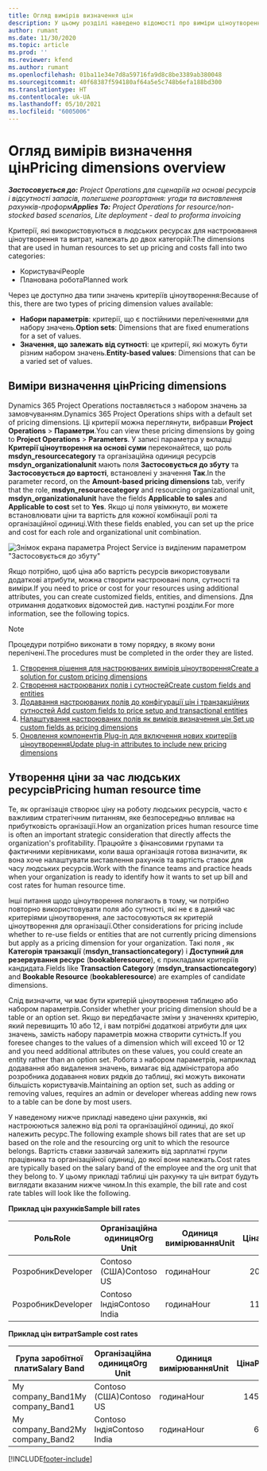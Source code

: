 ```yaml
---
title: Огляд вимірів визначення цін
description: У цьому розділі наведено відомості про виміри ціноутворення у Dynamics 365 Project Operations.
author: rumant
ms.date: 11/30/2020
ms.topic: article
ms.prod: ''
ms.reviewer: kfend
ms.author: rumant
ms.openlocfilehash: 01ba11e34e7d8a59716fa9d8c8be3389ab380048
ms.sourcegitcommit: 40f68387f594180af64a5e5c748b6efa188bd300
ms.translationtype: HT
ms.contentlocale: uk-UA
ms.lasthandoff: 05/10/2021
ms.locfileid: "6005006"
---
```

# <a name="pricing-dimensions-overview"></a><span data-ttu-id="165ce-103">Огляд вимірів визначення цін</span><span class="sxs-lookup"><span data-stu-id="165ce-103">Pricing dimensions overview</span></span>

<span data-ttu-id="165ce-104">_**Застосовується до:** Project Operations для сценаріїв на основі ресурсів і відсутності запасів, полегшене розгортання: угоди та виставлення рахунків-проформ_</span><span class="sxs-lookup"><span data-stu-id="165ce-104">_**Applies To:** Project Operations for resource/non-stocked based scenarios, Lite deployment - deal to proforma invoicing_</span></span>

<span data-ttu-id="165ce-105">Критерії, які використовуються в людських ресурсах для настроювання ціноутворення та витрат, належать до двох категорій:</span><span class="sxs-lookup"><span data-stu-id="165ce-105">The dimensions that are used in human resources to set up pricing and costs fall into two categories:</span></span>

- <span data-ttu-id="165ce-106">Користувачі</span><span class="sxs-lookup"><span data-stu-id="165ce-106">People</span></span>
- <span data-ttu-id="165ce-107">Планована робота</span><span class="sxs-lookup"><span data-stu-id="165ce-107">Planned work</span></span>

<span data-ttu-id="165ce-108">Через це доступно два типи значень критеріїв ціноутворення:</span><span class="sxs-lookup"><span data-stu-id="165ce-108">Because of this, there are two types of pricing dimension values available:</span></span>

- <span data-ttu-id="165ce-109">**Набори параметрів**: критерії, що є постійними переліченнями для набору значень.</span><span class="sxs-lookup"><span data-stu-id="165ce-109">**Option sets**: Dimensions that are fixed enumerations for a set of values.</span></span>
- <span data-ttu-id="165ce-110">**Значення, що залежать від сутності**: це критерії, які можуть бути різним набором значень.</span><span class="sxs-lookup"><span data-stu-id="165ce-110">**Entity-based values**: Dimensions that can be a varied set of values.</span></span>

## <a name="pricing-dimensions"></a><span data-ttu-id="165ce-111">Виміри визначення цін</span><span class="sxs-lookup"><span data-stu-id="165ce-111">Pricing dimensions</span></span>

<span data-ttu-id="165ce-112">Dynamics 365 Project Operations поставляється з набором значень за замовчуванням.</span><span class="sxs-lookup"><span data-stu-id="165ce-112">Dynamics 365 Project Operations ships with a default set of pricing dimensions.</span></span> <span data-ttu-id="165ce-113">Ці критерії можна переглянути, вибравши **Project Operations** > **Параметри**.</span><span class="sxs-lookup"><span data-stu-id="165ce-113">You can view these pricing dimensions by going to **Project Operations** > **Parameters**.</span></span> <span data-ttu-id="165ce-114">У записі параметра у вкладці **Критерії ціноутворення на основі суми** переконайтеся, що роль **msdyn_resourcecategory** та організаційна одиниця ресурсів **msdyn_organizationalunit** мають поля **Застосовується до збуту** та **Застосовується до вартості**, встановлені у значення **Так**.</span><span class="sxs-lookup"><span data-stu-id="165ce-114">In the parameter record, on the **Amount-based pricing dimensions** tab, verify that the role, **msdyn_resourcecategory** and resourcing organizational unit, **msdyn_organizationalunit** have the fields **Applicable to sales** and **Applicable to cost** set to **Yes**.</span></span> <span data-ttu-id="165ce-115">Якщо ці поля увімкнуто, ви можете встановлювати ціни та вартість для кожної комбінації ролі та організаційної одиниці.</span><span class="sxs-lookup"><span data-stu-id="165ce-115">With these fields enabled, you can set up the price and cost for each role and organizational unit combination.</span></span>

![Знімок екрана параметра Project Service із виділеним параметром "Застосовується до збуту"](media/PS-OOB-parameters.png)

<span data-ttu-id="165ce-117">Якщо потрібно, щоб ціна або вартість ресурсів використовували додаткові атрибути, можна створити настроювані поля, сутності та виміри.</span><span class="sxs-lookup"><span data-stu-id="165ce-117">If you need to price or cost for your resources using additional attributes, you can create customized fields, entities, and dimensions.</span></span> <span data-ttu-id="165ce-118">Для отримання додаткових відомостей див. наступні розділи.</span><span class="sxs-lookup"><span data-stu-id="165ce-118">For more information, see the following topics.</span></span> 
  
  > [!NOTE]
  > <span data-ttu-id="165ce-119">Процедури потрібно виконати в тому порядку, в якому вони перелічені.</span><span class="sxs-lookup"><span data-stu-id="165ce-119">The procedures must be completed in the order they are listed.</span></span>

1. [<span data-ttu-id="165ce-120">Створення рішення для настроюваних вимірів ціноутворення</span><span class="sxs-lookup"><span data-stu-id="165ce-120">Create a solution for custom pricing dimensions</span></span>](../sales/create-solution-custompd.md)
2. [<span data-ttu-id="165ce-121">Створення настроюваних полів і сутностей</span><span class="sxs-lookup"><span data-stu-id="165ce-121">Create custom fields and entities</span></span>](create-custom-fields-entities-pricing-dimensions.md)
3. [<span data-ttu-id="165ce-122">Додавання настроюваних полів до конфігурації цін і транзакційних сутностей </span><span class="sxs-lookup"><span data-stu-id="165ce-122">Add custom fields to price setup and transactional entities</span></span>](add-custom-fields-price-setup-transactional-entities.md)
4. [<span data-ttu-id="165ce-123">Налаштування настроюваних полів як вимірів визначення цін </span><span class="sxs-lookup"><span data-stu-id="165ce-123">Set up custom fields as pricing dimensions</span></span>](set-up-custom-fields-pricing-dimensions.md)
5. [<span data-ttu-id="165ce-124">Оновлення компонентів Plug-in для включення нових критеріїв ціноутворення</span><span class="sxs-lookup"><span data-stu-id="165ce-124">Update plug-in attributes to include new pricing dimensions</span></span>](update-plugin-attributes-pd.md)


## <a name="pricing-human-resource-time"></a><span data-ttu-id="165ce-125">Утворення ціни за час людських ресурсів</span><span class="sxs-lookup"><span data-stu-id="165ce-125">Pricing human resource time</span></span>
<span data-ttu-id="165ce-126">Те, як організація створює ціну на роботу людських ресурсів, часто є важливим стратегічним питанням, яке безпосередньо впливає на прибутковість організації.</span><span class="sxs-lookup"><span data-stu-id="165ce-126">How an organization prices human resource time is often an important strategic consideration that directly affects the organization's profitability.</span></span> <span data-ttu-id="165ce-127">Працюйте з фінансовими групами та фактичними керівниками, коли ваша організація готова визначити, як вона хоче налаштувати виставлення рахунків та вартість ставок для часу людських ресурсів.</span><span class="sxs-lookup"><span data-stu-id="165ce-127">Work with the finance teams and practice heads when your organization is ready to identify how it wants to set up bill and cost rates for human resource time.</span></span>

<span data-ttu-id="165ce-128">Інші питання щодо ціноутворення полягають в тому, чи потрібно повторно використовувати поля або сутності, які не є в даний час критеріями ціноутворення, але застосовуються як критерій ціноутворення для організації.</span><span class="sxs-lookup"><span data-stu-id="165ce-128">Other considerations for pricing include whether to re-use fields or entities that are not currently pricing dimensions but apply as a pricing dimension for your organization.</span></span> <span data-ttu-id="165ce-129">Такі поля , як **Категорія транзакції** (**msdyn_transactioncategory**) і **Доступний для резервування ресурс** (**bookableresource**), є прикладами критеріїв кандидата.</span><span class="sxs-lookup"><span data-stu-id="165ce-129">Fields like **Transaction Category** (**msdyn_transactioncategory**) and **Bookable Resource** (**bookableresource**) are examples of candidate dimensions.</span></span> 

<span data-ttu-id="165ce-130">Слід визначити, чи має бути критерій ціноутворення таблицею або набором параметрів.</span><span class="sxs-lookup"><span data-stu-id="165ce-130">Consider whether your pricing dimension should be a table or an option set.</span></span> <span data-ttu-id="165ce-131">Якщо ви передбачаєте зміни у значеннях критерію, який перевищить 10 або 12, і вам потрібні додаткові атрибути для цих значень, замість набору параметрів можна створити сутність.</span><span class="sxs-lookup"><span data-stu-id="165ce-131">If you foresee changes to the values of a dimension which will exceed 10 or 12 and you need additional attributes on these values, you could create an entity rather than an option set.</span></span> <span data-ttu-id="165ce-132">Робота з набором параметрів, наприклад додавання або видалення значень, вимагає від адміністратора або розробника додавання нових рядків до таблиці, які можуть виконати більшість користувачів.</span><span class="sxs-lookup"><span data-stu-id="165ce-132">Maintaining an option set, such as adding or removing values, requires an admin or developer whereas adding new rows to a table can be done by most users.</span></span>

<span data-ttu-id="165ce-133">У наведеному нижче прикладі наведено ціни рахунків, які настроюються залежно від ролі та організаційної одиниці, до якої належить ресурс.</span><span class="sxs-lookup"><span data-stu-id="165ce-133">The following example shows bill rates that are set up based on the role and the resourcing org unit to which the resource belongs.</span></span> <span data-ttu-id="165ce-134">Вартість ставки зазвичай залежить від зарплатні групи працівника та організаційної одиниці, до якої вони належать.</span><span class="sxs-lookup"><span data-stu-id="165ce-134">Cost rates are typically based on the salary band of the employee and the org unit that they belong to.</span></span> <span data-ttu-id="165ce-135">У цьому прикладі таблиці цін рахунку та цін витрат будуть виглядати вказаним нижче чином.</span><span class="sxs-lookup"><span data-stu-id="165ce-135">In this example, the bill rate and cost rate tables will look like the following.</span></span>

<span data-ttu-id="165ce-136">**Приклад цін рахунків**</span><span class="sxs-lookup"><span data-stu-id="165ce-136">**Sample bill rates**</span></span>

| <span data-ttu-id="165ce-137">Роль</span><span class="sxs-lookup"><span data-stu-id="165ce-137">Role</span></span>        | <span data-ttu-id="165ce-138">Організаційна одиниця</span><span class="sxs-lookup"><span data-stu-id="165ce-138">Org Unit</span></span>    |<span data-ttu-id="165ce-139">Одиниця вимірювання</span><span class="sxs-lookup"><span data-stu-id="165ce-139">Unit</span></span>      |<span data-ttu-id="165ce-140">Ціна</span><span class="sxs-lookup"><span data-stu-id="165ce-140">Price</span></span>      |<span data-ttu-id="165ce-141">Грошова одиниця</span><span class="sxs-lookup"><span data-stu-id="165ce-141">Currency</span></span>  |
| ------------|-------------|----------|----------:|----------|
| <span data-ttu-id="165ce-142">Розробник</span><span class="sxs-lookup"><span data-stu-id="165ce-142">Developer</span></span>   | <span data-ttu-id="165ce-143">Contoso (США)</span><span class="sxs-lookup"><span data-stu-id="165ce-143">Contoso US</span></span>  |<span data-ttu-id="165ce-144">година</span><span class="sxs-lookup"><span data-stu-id="165ce-144">Hour</span></span> | <span data-ttu-id="165ce-145">200</span><span class="sxs-lookup"><span data-stu-id="165ce-145">200</span></span>|<span data-ttu-id="165ce-146">USD</span><span class="sxs-lookup"><span data-stu-id="165ce-146">USD</span></span>     |
| <span data-ttu-id="165ce-147">Розробник</span><span class="sxs-lookup"><span data-stu-id="165ce-147">Developer</span></span>   | <span data-ttu-id="165ce-148">Contoso Індія</span><span class="sxs-lookup"><span data-stu-id="165ce-148">Contoso India</span></span> |<span data-ttu-id="165ce-149">година</span><span class="sxs-lookup"><span data-stu-id="165ce-149">Hour</span></span>|   <span data-ttu-id="165ce-150">112</span><span class="sxs-lookup"><span data-stu-id="165ce-150">112</span></span>|<span data-ttu-id="165ce-151">USD</span><span class="sxs-lookup"><span data-stu-id="165ce-151">USD</span></span>     |


<span data-ttu-id="165ce-152">**Приклад цін витрат**</span><span class="sxs-lookup"><span data-stu-id="165ce-152">**Sample cost rates**</span></span>

| <span data-ttu-id="165ce-153">Група заробітної плати</span><span class="sxs-lookup"><span data-stu-id="165ce-153">Salary Band</span></span>     | <span data-ttu-id="165ce-154">Організаційна одиниця</span><span class="sxs-lookup"><span data-stu-id="165ce-154">Org Unit</span></span>    |<span data-ttu-id="165ce-155">Одиниця вимірювання</span><span class="sxs-lookup"><span data-stu-id="165ce-155">Unit</span></span>      |<span data-ttu-id="165ce-156">Ціна</span><span class="sxs-lookup"><span data-stu-id="165ce-156">Price</span></span>      |<span data-ttu-id="165ce-157">Грошова одиниця</span><span class="sxs-lookup"><span data-stu-id="165ce-157">Currency</span></span>  |
| ----------------|-------------|----------|----------:|----------|
| <span data-ttu-id="165ce-158">My company_Band1</span><span class="sxs-lookup"><span data-stu-id="165ce-158">My company_Band1</span></span> | <span data-ttu-id="165ce-159">Contoso (США)</span><span class="sxs-lookup"><span data-stu-id="165ce-159">Contoso US</span></span>  |<span data-ttu-id="165ce-160">година</span><span class="sxs-lookup"><span data-stu-id="165ce-160">Hour</span></span> | <span data-ttu-id="165ce-161">145</span><span class="sxs-lookup"><span data-stu-id="165ce-161">145</span></span>|<span data-ttu-id="165ce-162">USD</span><span class="sxs-lookup"><span data-stu-id="165ce-162">USD</span></span>     |
| <span data-ttu-id="165ce-163">My company_Band2</span><span class="sxs-lookup"><span data-stu-id="165ce-163">My company_Band2</span></span> | <span data-ttu-id="165ce-164">Contoso Індія</span><span class="sxs-lookup"><span data-stu-id="165ce-164">Contoso India</span></span> |<span data-ttu-id="165ce-165">година</span><span class="sxs-lookup"><span data-stu-id="165ce-165">Hour</span></span>|   <span data-ttu-id="165ce-166">67</span><span class="sxs-lookup"><span data-stu-id="165ce-166">67</span></span>|<span data-ttu-id="165ce-167">USD</span><span class="sxs-lookup"><span data-stu-id="165ce-167">USD</span></span>     |


[!INCLUDE[footer-include](../includes/footer-banner.md)]